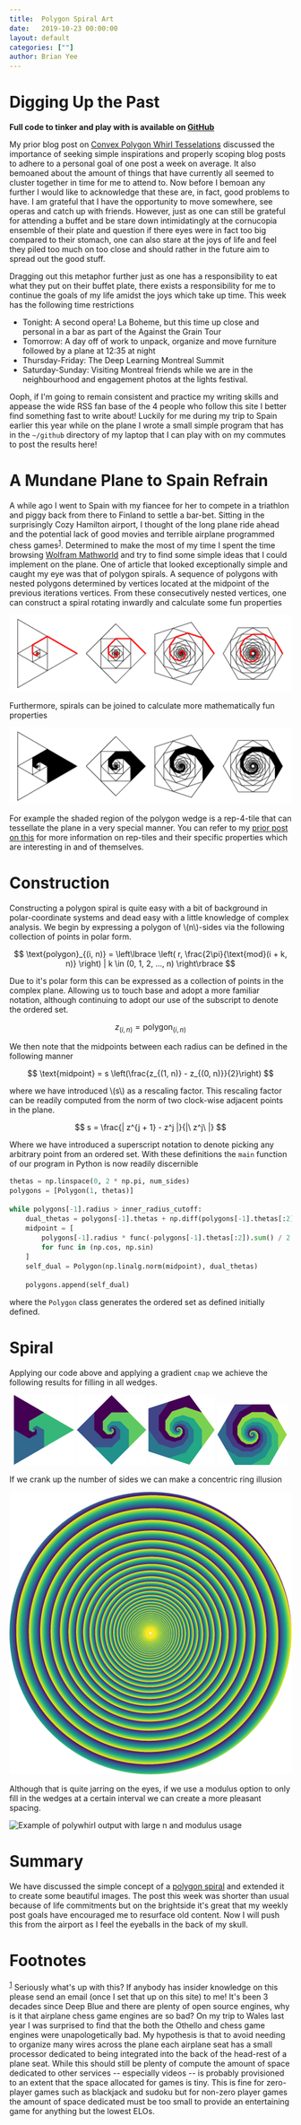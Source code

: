 ```yaml
---
title:  Polygon Spiral Art
date:   2019-10-23 00:00:00
layout: default
categories: [""]
author: Brian Yee
---
```


Digging Up the Past
===================

**Full code to tinker and play with is available on
[GitHub](https://github.com/Brian-Yee/PolyWhirl)**

My prior blog post on [Convex Polygon Whirl Tesselations]() discussed the importance of seeking
simple inspirations and properly scoping blog posts to adhere to a personal goal of one post a week
on average. It also bemoaned about the amount of things that have currently all seemed to cluster
together in time for me to attend to. Now before I bemoan any further I would like to acknowledge
that these are, in fact, good problems to have. I am grateful that I have the opportunity to move
somewhere, see operas and catch up with friends. However, just as one can still be grateful for
attending a buffet and be stare down intimidatingly at the cornucopia ensemble of their plate and
question if there eyes were in fact too big compared to their stomach, one can also stare at the
joys of life and feel they piled too much on too close and should rather in the future aim to
spread out the good stuff.

Dragging out this metaphor further just as one has a responsibility to eat what they put on their
buffet plate, there exists a responsibility for me to continue the goals of my life amidst the joys
which take up time. This week has the following time restrictions

- Tonight: A second opera! La Boheme, but this time up close and personal in a bar as part of the
  Against the Grain Tour
- Tomorrow: A day off of work to unpack, organize and move furniture followed by a plane at 12:35
  at night
- Thursday-Friday: The Deep Learning Montreal Summit
- Saturday-Sunday: Visiting Montreal friends while we are in the neighbourhood and engagement
  photos at the lights festival.

Ooph, if I'm going to remain consistent and practice my writing skills and appease the wide RSS fan
base of the 4 people who follow this site I better find something fast to write about! Luckily for
me during my trip to Spain earlier this year while on the plane I wrote a small simple program that
has in the `~/github` directory of my laptop that I can play with on my commutes to post the
results here!

A Mundane Plane to Spain Refrain
================================

A while ago I went to Spain with my fiancee for her to compete in a triathlon and piggy back from
there to Finland to settle a bar-bet. Sitting in the surprisingly Cozy Hamilton airport, I thought
of the long plane ride ahead and the potential lack of good movies and terrible airplane programmed
chess games<sup>[1](#chess)</sup>. Determined to make the most of my time I spent the time browsing
[Wolfram Mathworld]() and try to find some simple ideas that I could implement on the plane. One of
article that looked exceptionally simple and caught my eye was that of polygon spirals. A sequence
of polygons with nested polygons determined by vertices located at the midpoint of the previous
iterations vertices. From these consecutively nested vertices, one can construct a spiral rotating
inwardly and calculate some fun properties

<p style="text-align:center">
    <img alt="Polygon Spirals" src="../images/polywhirl/polygon-spiral.gif">
</p>

Furthermore, spirals can be joined to calculate more mathematically fun properties

<p style="text-align:center">
    <img alt="Polygon Spirals" src="../images/polywhirl/polygon-wedge.gif">
</p>

For example the shaded region of the polygon wedge is a rep-4-tile that can tessellate the plane in
a very special manner. You can refer to my [prior post on this](beautiful-rep-tiles) for more
information on rep-tiles and their specific properties which are interesting in and of themselves.

Construction
============

Constructing a polygon spiral is quite easy with a bit of background in polar-coordinate systems
and dead easy with a little knowledge of complex analysis. We begin by expressing a polygon of
\\(n\\)-sides via the following collection of points in polar form.

$$
\text{polygon}_{(i, n)} =
\left\lbrace
\left(
r, \frac{2\pi}{\text{mod}(i + k, n)}
\right)
|
k \in (0, 1, 2, ..., n)
\right\rbrace
$$

Due to it's polar form this can be expressed as a collection of points in the complex plane.
Allowing us to touch base and adopt a more familiar notation, although continuing to adopt our use
of the subscript to denote the ordered set.

$$
z_{(i, n)} = \text{polygon}_{(i, n)}
$$

We then note that the midpoints between each radius can be defined in the following manner

$$
\text{midpoint} = s \left(\frac{z_{(1, n)} - z_{(0, n)}}{2}\right)
$$

where we have introduced \\(s\\) as a rescaling factor. This rescaling factor can be readily
computed from the norm of two clock-wise adjacent points in the plane.

$$
s = \frac{| z^{j + 1} - z^j |}{|\ z^j\ |}
$$

Where we have introduced a superscript notation to denote picking any arbitrary point from an
ordered set. With these definitions the `main` function of our program in Python is now readily
discernible

```python
thetas = np.linspace(0, 2 * np.pi, num_sides)
polygons = [Polygon(1, thetas)]

while polygons[-1].radius > inner_radius_cutoff:
    dual_thetas = polygons[-1].thetas + np.diff(polygons[-1].thetas[:2]) / 2
    midpoint = [
        polygons[-1].radius * func(-polygons[-1].thetas[:2]).sum() / 2
        for func in (np.cos, np.sin)
    ]
    self_dual = Polygon(np.linalg.norm(midpoint), dual_thetas)

    polygons.append(self_dual)
```

where the `Polygon` class generates the ordered set as defined initially defined.


Spiral
======

Applying our code above and applying a gradient `cmap` we achieve the following results for filling
in all wedges.

<p style="text-align:center">
    <img alt="Filled triangle wedges" src="../images/polywhirl/triangle.png">
    <img alt="Filled square wedges" src="../images/polywhirl/square.png">
    <img alt="Filled pentagon wedges" src="../images/polywhirl/pentagon.png">
    <img alt="Filled hexagon wedges" src="../images/polywhirl/hexagon.png">
</p>

If we crank up the number of sides we can make a concentric ring illusion

![Concentric ring illusion](../images/polywhirl/illusion.png)

Although that is quite jarring on the eyes, if we use a modulus option to only fill in the wedges
at a certain interval we can create a more pleasant spacing.

![Example of polywhirl output with large n and modulus
usage](../images/polywhirl/modulus-spiral.png)

Summary
=======

We have discussed the simple concept of a [polygon
spiral](http://mathworld.wolfram.com/PolygonalSpiral.html) and extended it to create some beautiful
images. The post this week was shorter than usual because of life commitments but on the brightside
it's great that my weekly post goals have encouraged me to resurface old content. Now I will push
this from the airport as I feel the eyeballs in the back of my skull.

Footnotes
=========

<sup>[1](#chess)</sup> Seriously what's up with this? If anybody has insider knowledge on this
please send an email (once I set that up on this site) to me! It's been 3 decades since Deep Blue
and there are plenty of open source engines, why is it that airplane chess game engines are so bad?
On my trip to Wales last year I was surprised to find that the both the Othello and chess game
engines were unapologetically bad. My hypothesis is that to avoid needing to organize many wires
across the plane each airplane seat has a small processor dedicated to being integrated into the
back of the head-rest of a plane seat. While this should still be plenty of compute the amount of
space dedicated to other services -- especially videos -- is probably provisioned to an extent that
the space allocated for games is tiny. This is fine for zero-player games such as blackjack and
sudoku but for non-zero player games the amount of space dedicated must be too small to provide an
entertaining game for anything but the lowest ELOs.
